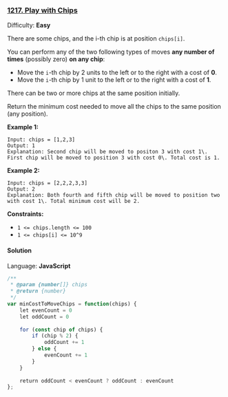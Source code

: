 ### [1217\. Play with Chips](https://leetcode.com/problems/play-with-chips/)

Difficulty: **Easy**


There are some chips, and the i-th chip is at position `chips[i]`.

You can perform any of the two following types of moves **any number of times** (possibly zero) **on any chip**:

*   Move the `i`-th chip by 2 units to the left or to the right with a cost of **0**.
*   Move the `i`-th chip by 1 unit to the left or to the right with a cost of **1**.

There can be two or more chips at the same position initially.

Return the minimum cost needed to move all the chips to the same position (any position).

**Example 1:**

```
Input: chips = [1,2,3]
Output: 1
Explanation: Second chip will be moved to positon 3 with cost 1\. First chip will be moved to position 3 with cost 0\. Total cost is 1.
```

**Example 2:**

```
Input: chips = [2,2,2,3,3]
Output: 2
Explanation: Both fourth and fifth chip will be moved to position two with cost 1\. Total minimum cost will be 2.
```

**Constraints:**

*   `1 <= chips.length <= 100`
*   `1 <= chips[i] <= 10^9`


#### Solution

Language: **JavaScript**

```javascript
/**
 * @param {number[]} chips
 * @return {number}
 */
var minCostToMoveChips = function(chips) {
    let evenCount = 0
    let oddCount = 0
    
    for (const chip of chips) {
        if (chip % 2) {
            oddCount += 1
        } else {
            evenCount += 1
        }
    }
    
    return oddCount < evenCount ? oddCount : evenCount
};
```
